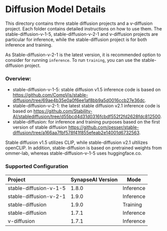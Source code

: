 # Diffusion Model Details

This directory contains thrre stable diffusion projects and a v-diffusion project. Each folder contains detailed instructions on how to use them. The stable-diffusion-v-1-5, stable-diffusion-v-2-1 and v-diffusion projects are particular for inference, while the stable-diffusion project is for both inference and training.

As Stable-diffusion-v-2-1 is the latest version, it is recommended option to consider for running `inference`. To run `training`, you can use the stable-diffusion project.

### Overview:

* stable-diffusion-v-1-5: stable diffusion v1.5 inference code is based on https://github.com/CompVis/stable-diffusion/tree/69ae4b35e0a0f6ee1af8bb9a5d0016ccb27e36dc.
* stable-diffusion-v-2-1: the latest stable diffusion v2.1 inference code is based on https://github.com/Stability-AI/stablediffusion/tree/d55bcd4d31d0316fcbdf552f2fd2628fdc812500.
* stable-diffusion: for inference and training purposes based on the first version of stable diffusion https://github.com/pesser/stable-diffusion/tree/a166aa7fbf578f41f855efeab2e14001d6732563.

Stable diffusion v1.5 utilizes CLIP, while stable-diffusion v2.1 ultilizes openCLIP. In addition, stable-diffusion is based on pretrained weights from ommer-lab, whereas stable-diffusion-v-1-5 uses huggingface.co.

### Supported Configuration
| Project  | SynapseAI Version | Mode |
|:---------|-------------------|-------|
| stable-diffusion-v-1-5  | 1.8.0             | Inference |
| stable-diffusion-v-2-1  | 1.9.0             | Inference |
| stable-diffusion        | 1.9.0             | Training  |
| stable-diffusion        | 1.7.1             | Inference |
| v-diffusion | 1.7.1                         | Inference |
